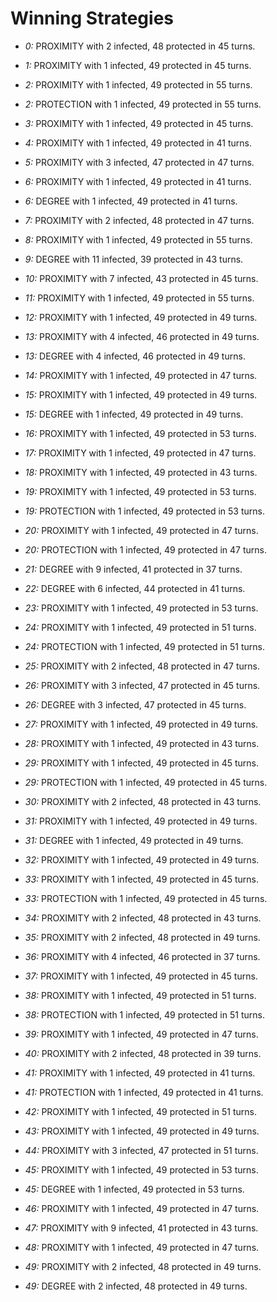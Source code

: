 # Winning Strategies

* _0:_ PROXIMITY with 2 infected, 48 protected in 45 turns.


* _1:_ PROXIMITY with 1 infected, 49 protected in 45 turns.


* _2:_ PROXIMITY with 1 infected, 49 protected in 55 turns.


* _2:_ PROTECTION with 1 infected, 49 protected in 55 turns.


* _3:_ PROXIMITY with 1 infected, 49 protected in 45 turns.


* _4:_ PROXIMITY with 1 infected, 49 protected in 41 turns.


* _5:_ PROXIMITY with 3 infected, 47 protected in 47 turns.


* _6:_ PROXIMITY with 1 infected, 49 protected in 41 turns.


* _6:_ DEGREE with 1 infected, 49 protected in 41 turns.


* _7:_ PROXIMITY with 2 infected, 48 protected in 47 turns.


* _8:_ PROXIMITY with 1 infected, 49 protected in 55 turns.


* _9:_ DEGREE with 11 infected, 39 protected in 43 turns.


* _10:_ PROXIMITY with 7 infected, 43 protected in 45 turns.


* _11:_ PROXIMITY with 1 infected, 49 protected in 55 turns.


* _12:_ PROXIMITY with 1 infected, 49 protected in 49 turns.


* _13:_ PROXIMITY with 4 infected, 46 protected in 49 turns.


* _13:_ DEGREE with 4 infected, 46 protected in 49 turns.


* _14:_ PROXIMITY with 1 infected, 49 protected in 47 turns.


* _15:_ PROXIMITY with 1 infected, 49 protected in 49 turns.


* _15:_ DEGREE with 1 infected, 49 protected in 49 turns.


* _16:_ PROXIMITY with 1 infected, 49 protected in 53 turns.


* _17:_ PROXIMITY with 1 infected, 49 protected in 47 turns.


* _18:_ PROXIMITY with 1 infected, 49 protected in 43 turns.


* _19:_ PROXIMITY with 1 infected, 49 protected in 53 turns.


* _19:_ PROTECTION with 1 infected, 49 protected in 53 turns.


* _20:_ PROXIMITY with 1 infected, 49 protected in 47 turns.


* _20:_ PROTECTION with 1 infected, 49 protected in 47 turns.


* _21:_ DEGREE with 9 infected, 41 protected in 37 turns.


* _22:_ DEGREE with 6 infected, 44 protected in 41 turns.


* _23:_ PROXIMITY with 1 infected, 49 protected in 53 turns.


* _24:_ PROXIMITY with 1 infected, 49 protected in 51 turns.


* _24:_ PROTECTION with 1 infected, 49 protected in 51 turns.


* _25:_ PROXIMITY with 2 infected, 48 protected in 47 turns.


* _26:_ PROXIMITY with 3 infected, 47 protected in 45 turns.


* _26:_ DEGREE with 3 infected, 47 protected in 45 turns.


* _27:_ PROXIMITY with 1 infected, 49 protected in 49 turns.


* _28:_ PROXIMITY with 1 infected, 49 protected in 43 turns.


* _29:_ PROXIMITY with 1 infected, 49 protected in 45 turns.


* _29:_ PROTECTION with 1 infected, 49 protected in 45 turns.


* _30:_ PROXIMITY with 2 infected, 48 protected in 43 turns.


* _31:_ PROXIMITY with 1 infected, 49 protected in 49 turns.


* _31:_ DEGREE with 1 infected, 49 protected in 49 turns.


* _32:_ PROXIMITY with 1 infected, 49 protected in 49 turns.


* _33:_ PROXIMITY with 1 infected, 49 protected in 45 turns.


* _33:_ PROTECTION with 1 infected, 49 protected in 45 turns.


* _34:_ PROXIMITY with 2 infected, 48 protected in 43 turns.


* _35:_ PROXIMITY with 2 infected, 48 protected in 49 turns.


* _36:_ PROXIMITY with 4 infected, 46 protected in 37 turns.


* _37:_ PROXIMITY with 1 infected, 49 protected in 45 turns.


* _38:_ PROXIMITY with 1 infected, 49 protected in 51 turns.


* _38:_ PROTECTION with 1 infected, 49 protected in 51 turns.


* _39:_ PROXIMITY with 1 infected, 49 protected in 47 turns.


* _40:_ PROXIMITY with 2 infected, 48 protected in 39 turns.


* _41:_ PROXIMITY with 1 infected, 49 protected in 41 turns.


* _41:_ PROTECTION with 1 infected, 49 protected in 41 turns.


* _42:_ PROXIMITY with 1 infected, 49 protected in 51 turns.


* _43:_ PROXIMITY with 1 infected, 49 protected in 49 turns.


* _44:_ PROXIMITY with 3 infected, 47 protected in 51 turns.


* _45:_ PROXIMITY with 1 infected, 49 protected in 53 turns.


* _45:_ DEGREE with 1 infected, 49 protected in 53 turns.


* _46:_ PROXIMITY with 1 infected, 49 protected in 47 turns.


* _47:_ PROXIMITY with 9 infected, 41 protected in 43 turns.


* _48:_ PROXIMITY with 1 infected, 49 protected in 47 turns.


* _49:_ PROXIMITY with 2 infected, 48 protected in 49 turns.


* _49:_ DEGREE with 2 infected, 48 protected in 49 turns.


